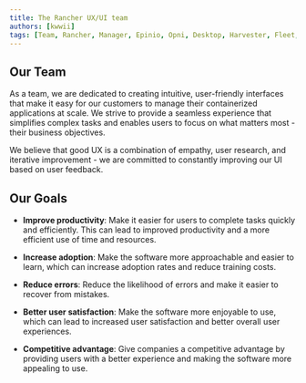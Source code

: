 ```yaml
---
title: The Rancher UX/UI team  
authors: [kwwii]
tags: [Team, Rancher, Manager, Epinio, Opni, Desktop, Harvester, Fleet, Elemental]
---
```

## Our Team

As a team, we are dedicated to creating intuitive, user-friendly interfaces that make it easy for our customers to manage their containerized applications at scale. We strive to provide a seamless experience that simplifies complex tasks and enables users to focus on what matters most - their business objectives. 

We believe that good UX is a combination of empathy, user research, and iterative improvement - we are committed to constantly improving our UI based on user feedback.

## Our Goals

   - **Improve productivity**: Make it easier for users to complete tasks quickly and efficiently. This can lead to improved productivity and a more efficient use of time and resources.

   - **Increase adoption**: Make the software more approachable and easier to learn, which can increase adoption rates and reduce training costs.

   - **Reduce errors**: Reduce the likelihood of errors and make it easier to recover from mistakes.

   - **Better user satisfaction**: Make the software more enjoyable to use, which can lead to increased user satisfaction and better overall user experiences.

   - **Competitive advantage**: Give companies a competitive advantage by providing users with a better experience and making the software more appealing to use.

